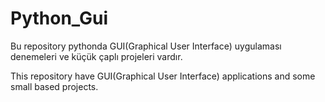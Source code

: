 # Python_Gui

Bu repository pythonda GUI(Graphical User Interface) uygulaması denemeleri ve küçük çaplı projeleri vardır.

This repository have GUI(Graphical User Interface) applications and some small based projects.
